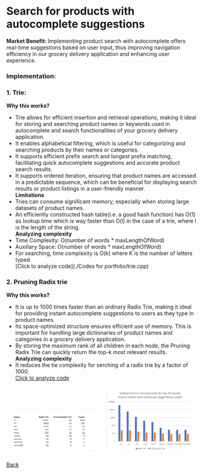 # Search for products with autocomplete suggestions 
<b> Market Benefit:  </b>
Implementing product search with autocomplete offers real-time suggestions based on user input, thus improving navigation efficiency in our grocery delivery application and enhancing user experience.<br>
### Implementation:
### 1. Trie: <br>
<b>Why this works?  </b>
 - Trie allows for efficient insertion and retrieval operations, making it ideal for storing and searching product names or keywords used in autocomplete and search functionalities of your grocery delivery application.
 - It enables alphabetical filtering, which is useful for categorizing and searching products by their names or categories.
 - It supports efficient prefix search and longest prefix matching, facilitating quick autocomplete suggestions and accurate product search results.
 - It supports ordered iteration, ensuring that product names are accessed in a predictable sequence, which can be beneficial for displaying search results or product listings in a user-friendly manner.<br>
<b>Limitations  </b>
- Tries can consume significant memory, especially when storing large datasets of product names.
- An efficiently constructed hash table(i.e. a good hash function) has O(1) as lookup time which is way faster than O(l) in the case of a trie, where l is the length of the string. <br>
<b>Analyzing complexity  </b>
- Time Complexity: O(number of words * maxLengthOfWord)
- Auxiliary Space: O(number of words * maxLengthOfWord)
- For searching, time complexity is O(k) where K is the number of letters typed <br>
 [Click to analyze code](./Codes for portfolio/trie.cpp)
  
### 2. Pruning Radix trie 
<b>Why this works?  </b>
- It is up to 1000 times faster than an ordinary Radix Trie, making it ideal for providing instant autocomplete suggestions to users as they type in product names.
- Its space-optimized structure ensures efficient use of memory. This is important for handling large dictionaries of product names and categories in a grocery delivery application.
- By storing the maximum rank of all children in each node, the Pruning Radix Trie can quickly return the top-k most relevant results. <br> 
<b>Analyzing complexity </b>
- It reduces the tie complexity for serching of a radix trie by a factor of 1000. <br>
[Click to analyze code](https://github.com/otto-de/PyPruningRadixTrie)

<p align="center">
  <img src="images/trie-pruning.png" alt="Image 1" width="45%" style="display: inline-block; margin: 10px;">
  <img src="images/trie-pruning1.png" alt="Image 2" width="45%" style="display: inline-block; margin: 10px;">
</p>




  









[Back](README.md#applying-dsa-to-achieve-key-functionalities)

